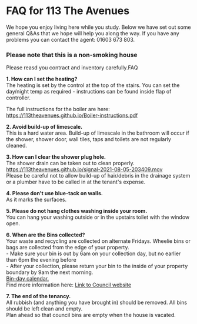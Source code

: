 <h1>FAQ for 113 The Avenues</h1>
<p>We hope you enjoy living here while you study.
Below we have set out some general Q&As that we hope will help you along the way. If you have any problems you can contact the agent: 01603 673 803.</p>

<h3>Please note that this is a non-smoking house</h3>
<p>Please reasd you contract and inventory carefully.</P.

<h2>FAQ</h2>

<p><b>1. How can I set the heating?</b><br>
The heating is set by the control at the top of the stairs. You can set the day/night temp as required - instructions can be found inside flap of controller.</p>

<p>The full instructions for the boiler are here:<br>
<a href="https://113theavenues.github.io/Boiler-instructions.pdf">https://113theavenues.github.io/Boiler-instructions.pdf</a></p>

<p><b>2. Avoid build-up of limescale.</b><br>
  This is a hard water area. Build-up of limescale in the bathroom will occur if the shower, shower door, wall tiles, taps and toilets are not regularly cleaned.<p>

<p><b>3. How can I clear the shower plug hole.</b><br>
The shower drain can be taken out to clean properly. <br>
<a href="https://113theavenues.github.io/signal-2021-08-05-203409.mov">https://113theavenues.github.io/signal-2021-08-05-203409.mov</a><br>
Please be careful not to allow build-up of hair/debris in the drainage system or a plumber have to be called in at the tenant's expense.</p>

<p><b>4. Please don't use blue-tack on walls.</b><br>
As it marks the surfaces.</p>

<p><b>5. Please do not hang clothes washing inside your room.</b><br>
You can hang your washing outside or in the upstairs toilet with the window open.</p>

<p><b>6. When are the Bins collected?</b><br>
Your waste and recycling are collected on alternate Fridays.
Wheelie bins or bags are collected from the edge of your property.<br>
- Make sure your bin is out by 6am on your collection day, but no earlier than 6pm the evening before<br>
- After your collection, please return your bin to the inside of your property boundary by 9am the next morning.<br>
<a href="https://113theavenues.github.io/calendar.pdf">Bin-day calendar.</a><br>
Find more information here:
<a href="https://maps.norwich.gov.uk/mynorwich/index.html">Link to Council website</a></p>

<p><b>7. The end of the tenancy.</b><br>
All rubbish (and anything you have brought in) should be removed. All bins should be left clean and empty. <br>Plan ahead so that council bins are empty when the house is vacated.</p>
